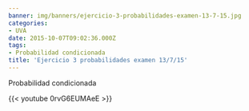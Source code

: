 ```yaml
---
banner: img/banners/ejercicio-3-probabilidades-examen-13-7-15.jpg
categories:
- UVA
date: 2015-10-07T09:02:36.000Z
tags:
- Probabilidad condicionada
title: 'Ejercicio 3 probabilidades examen 13/7/15'
---
```


Probabilidad condicionada

{{< youtube 0rvG6EUMAeE >}}
